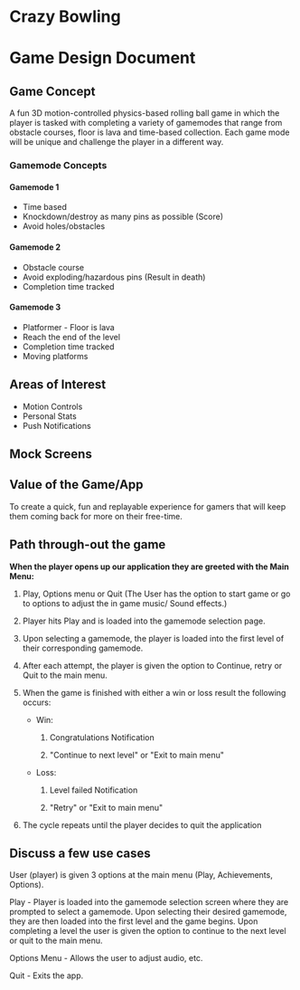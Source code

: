 # Crazy Bowling
# Game Design Document

##  Game Concept
A fun 3D motion-controlled physics-based rolling ball game in which the player is tasked with completing a variety of gamemodes that range from obstacle courses, floor is lava and time-based collection. Each game mode will be unique and challenge the player in a different way.

### Gamemode Concepts
#### Gamemode 1
* Time based 
* Knockdown/destroy as many pins as possible (Score) 
* Avoid holes/obstacles

#### Gamemode 2
* Obstacle course
* Avoid exploding/hazardous pins (Result in death)
* Completion time tracked

#### Gamemode 3
* Platformer - Floor is lava
* Reach the end of the level
* Completion time tracked
* Moving platforms

##  Areas of Interest 
* Motion Controls
* Personal Stats  
* Push Notifications

##  Mock Screens


## Value of the Game/App 
To create a quick, fun and replayable experience for gamers that will keep them coming back for more on their free-time.

##  Path through-out the game 
**When the player opens up our application they are greeted with the Main Menu:**

1. Play, Options menu or Quit (The User has the option to start game or go to options to adjust the in game music/ Sound effects.)
1. Player hits Play and is loaded into the gamemode selection page.
1. Upon selecting a gamemode, the player is loaded into the first level of their corresponding gamemode.
1. After each attempt, the player is given the option to Continue, retry or Quit to the main menu.
1. When the game is finished with either a win or loss result the following occurs:
   * Win:

        1. Congratulations Notification
        
        1. "Continue to next level" or "Exit to main menu"

   * Loss:

        1. Level failed Notification

        1. "Retry" or "Exit to main menu"

1. The cycle repeats until the player decides to quit the application


##  Discuss a few use cases 
User (player) is given 3 options at the main menu (Play, Achievements, Options). 

Play - Player is loaded into the gamemode selection screen where they are prompted to select a gamemode. Upon selecting their desired gamemode, they are then loaded into the first level and the game begins. Upon completing a level the user is given the option to continue to the next level or quit to the main menu.

Options Menu - Allows the user to adjust audio, etc.

Quit - Exits the app.
